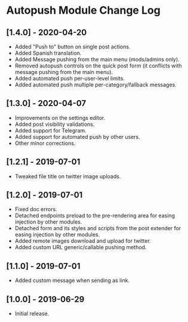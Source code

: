 
# Autopush Module Change Log

## [1.4.0] - 2020-04-20

- Added "Push to" button on single post actions.
- Added Spanish translation.
- Added Message pushing from the main menu (mods/admins only).
- Removed autopush controls on the quick post form
  (it conflicts with message pushing from the main menu).
- Added automated push per-user-level limits.
- Added automated push multiple per-category/fallback messages.

## [1.3.0] - 2020-04-07

- Improvements on the settings editor.
- Added post visibility validations.
- Added support for Telegram.
- Added support for automated push by other users.
- Other minor corrections.

## [1.2.1] - 2019-07-01

- Tweaked file title on twitter image uploads.

## [1.2.0] - 2019-07-01

- Fixed doc errors.
- Detached endpoints preload to the pre-rendering area for easing injection by other modules.
- Detached form and its styles and scripts from the post extender for easing injection by other modules.
- Added remote images download and upload for twitter.
- Added custom URL generic/callable pushing method.

## [1.1.0] - 2019-07-01

- Added custom message when sending as link.

## [1.0.0] - 2019-06-29

- Initial release.
